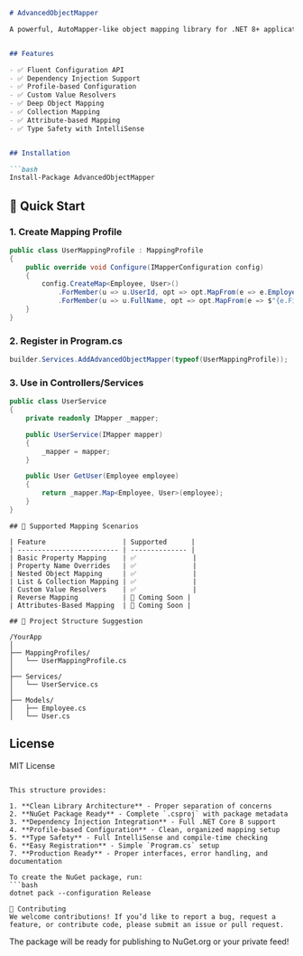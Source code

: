 ﻿```markdown
# AdvancedObjectMapper

A powerful, AutoMapper-like object mapping library for .NET 8+ applications with fluent configuration and dependency injection support.


## Features

- ✅ Fluent Configuration API
- ✅ Dependency Injection Support
- ✅ Profile-based Configuration
- ✅ Custom Value Resolvers
- ✅ Deep Object Mapping
- ✅ Collection Mapping
- ✅ Attribute-based Mapping
- ✅ Type Safety with IntelliSense


## Installation

```bash
Install-Package AdvancedObjectMapper
```

## 🚀 Quick Start

### 1. Create Mapping Profile
```csharp
public class UserMappingProfile : MappingProfile
{
    public override void Configure(IMapperConfiguration config)
    {
        config.CreateMap<Employee, User>()
            .ForMember(u => u.UserId, opt => opt.MapFrom(e => e.EmployeeId))
            .ForMember(u => u.FullName, opt => opt.MapFrom(e => $"{e.FirstName} {e.LastName}"));
    }
}
```

### 2. Register in Program.cs
```csharp
builder.Services.AddAdvancedObjectMapper(typeof(UserMappingProfile));
```

### 3. Use in Controllers/Services
```csharp
public class UserService
{
    private readonly IMapper _mapper;

    public UserService(IMapper mapper)
    {
        _mapper = mapper;
    }

    public User GetUser(Employee employee)
    {
        return _mapper.Map<Employee, User>(employee);
    }
}
```

```
## 🧩 Supported Mapping Scenarios

| Feature                   | Supported      |
| ------------------------- | -------------- |
| Basic Property Mapping    | ✅              |
| Property Name Overrides   | ✅              |
| Nested Object Mapping     | ✅              |
| List & Collection Mapping | ✅              |
| Custom Value Resolvers    | ✅              |
| Reverse Mapping           | 🚧 Coming Soon |
| Attributes-Based Mapping  | 🚧 Coming Soon |
```

```
## 📁 Project Structure Suggestion

/YourApp
│
├── MappingProfiles/
│   └── UserMappingProfile.cs
│
├── Services/
│   └── UserService.cs
│
├── Models/
│   ├── Employee.cs
│   └── User.cs

```

## License

MIT License
```

This structure provides:

1. **Clean Library Architecture** - Proper separation of concerns
2. **NuGet Package Ready** - Complete `.csproj` with package metadata
3. **Dependency Injection Integration** - Full .NET Core 8 support
4. **Profile-based Configuration** - Clean, organized mapping setup
5. **Type Safety** - Full IntelliSense and compile-time checking
6. **Easy Registration** - Simple `Program.cs` setup
7. **Production Ready** - Proper interfaces, error handling, and documentation

To create the NuGet package, run:
```bash
dotnet pack --configuration Release
```

```
🤝 Contributing
We welcome contributions! If you’d like to report a bug, request a feature, or contribute code, please submit an issue or pull request.

```

The package will be ready for publishing to NuGet.org or your private feed!